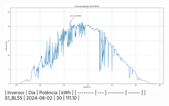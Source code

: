 ![My Image](02_08_2024-S1_BL55.png)
| Inversor | Dia | Potência | kWh    |
| -------- | --- | -------- | ------ |
| S1_BL55       | 2024-08-02  | 30       | 111.10 |